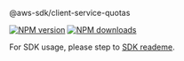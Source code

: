 @aws-sdk/client-service-quotas

[![NPM version](https://img.shields.io/npm/v/@aws-sdk/client-service-quotas/beta.svg)](https://www.npmjs.com/package/@aws-sdk/client-service-quotas)
[![NPM downloads](https://img.shields.io/npm/dm/@aws-sdk/client-service-quotas.svg)](https://www.npmjs.com/package/@aws-sdk/client-service-quotas)

For SDK usage, please step to [SDK reademe](https://github.com/aws/aws-sdk-js-v3).
